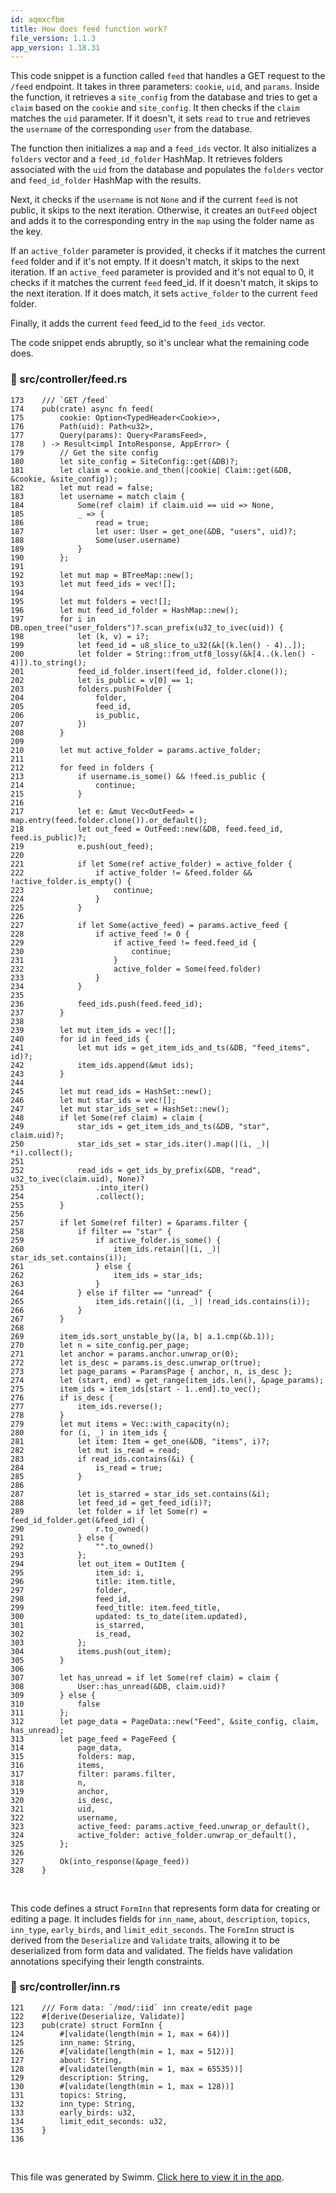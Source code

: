 ```yaml
---
id: aqmxcfbm
title: How does feed function work?
file_version: 1.1.3
app_version: 1.18.31
---
```


This code snippet is a function called `feed` that handles a GET request to the `/feed` endpoint. It takes in three parameters: `cookie`, `uid`, and `params`. Inside the function, it retrieves a `site_config` from the database and tries to get a `claim` based on the `cookie` and `site_config`. It then checks if the `claim` matches the `uid` parameter. If it doesn't, it sets `read` to `true` and retrieves the `username` of the corresponding `user` from the database.

The function then initializes a `map` and a `feed_ids` vector. It also initializes a `folders`<swm-token data-swm-token=":src/controller/feed.rs:111:1:1:`    folders: BTreeMap&lt;String, Vec&lt;OutFeed&gt;&gt;,`"/> vector and a `feed_id_folder` HashMap. It retrieves folders associated with the `uid` from the database and populates the `folders` vector and `feed_id_folder` HashMap with the results.

Next, it checks if the `username` is not `None` and if the current `feed` is not public, it skips to the next iteration. Otherwise, it creates an `OutFeed` object and adds it to the corresponding entry in the `map` using the folder name as the key.

If an `active_folder` parameter is provided, it checks if it matches the current `feed` folder and if it's not empty. If it doesn't match, it skips to the next iteration. If an `active_feed` parameter is provided and it's not equal to 0, it checks if it matches the current `feed` feed\_id. If it doesn't match, it skips to the next iteration. If it does match, it sets `active_folder` to the current `feed` folder.

Finally, it adds the current `feed` feed\_id to the `feed_ids` vector.

The code snippet ends abruptly, so it's unclear what the remaining code does.
<!-- NOTE-swimm-snippet: the lines below link your snippet to Swimm -->
### 📄 src/controller/feed.rs
```renderscript
173    /// `GET /feed`
174    pub(crate) async fn feed(
175        cookie: Option<TypedHeader<Cookie>>,
176        Path(uid): Path<u32>,
177        Query(params): Query<ParamsFeed>,
178    ) -> Result<impl IntoResponse, AppError> {
179        // Get the site config
180        let site_config = SiteConfig::get(&DB)?;
181        let claim = cookie.and_then(|cookie| Claim::get(&DB, &cookie, &site_config));
182        let mut read = false;
183        let username = match claim {
184            Some(ref claim) if claim.uid == uid => None,
185            _ => {
186                read = true;
187                let user: User = get_one(&DB, "users", uid)?;
188                Some(user.username)
189            }
190        };
191    
192        let mut map = BTreeMap::new();
193        let mut feed_ids = vec![];
194    
195        let mut folders = vec![];
196        let mut feed_id_folder = HashMap::new();
197        for i in DB.open_tree("user_folders")?.scan_prefix(u32_to_ivec(uid)) {
198            let (k, v) = i?;
199            let feed_id = u8_slice_to_u32(&k[(k.len() - 4)..]);
200            let folder = String::from_utf8_lossy(&k[4..(k.len() - 4)]).to_string();
201            feed_id_folder.insert(feed_id, folder.clone());
202            let is_public = v[0] == 1;
203            folders.push(Folder {
204                folder,
205                feed_id,
206                is_public,
207            })
208        }
209    
210        let mut active_folder = params.active_folder;
211    
212        for feed in folders {
213            if username.is_some() && !feed.is_public {
214                continue;
215            }
216    
217            let e: &mut Vec<OutFeed> = map.entry(feed.folder.clone()).or_default();
218            let out_feed = OutFeed::new(&DB, feed.feed_id, feed.is_public)?;
219            e.push(out_feed);
220    
221            if let Some(ref active_folder) = active_folder {
222                if active_folder != &feed.folder && !active_folder.is_empty() {
223                    continue;
224                }
225            }
226    
227            if let Some(active_feed) = params.active_feed {
228                if active_feed != 0 {
229                    if active_feed != feed.feed_id {
230                        continue;
231                    }
232                    active_folder = Some(feed.folder)
233                }
234            }
235    
236            feed_ids.push(feed.feed_id);
237        }
238    
239        let mut item_ids = vec![];
240        for id in feed_ids {
241            let mut ids = get_item_ids_and_ts(&DB, "feed_items", id)?;
242            item_ids.append(&mut ids);
243        }
244    
245        let mut read_ids = HashSet::new();
246        let mut star_ids = vec![];
247        let mut star_ids_set = HashSet::new();
248        if let Some(ref claim) = claim {
249            star_ids = get_item_ids_and_ts(&DB, "star", claim.uid)?;
250            star_ids_set = star_ids.iter().map(|(i, _)| *i).collect();
251    
252            read_ids = get_ids_by_prefix(&DB, "read", u32_to_ivec(claim.uid), None)?
253                .into_iter()
254                .collect();
255        }
256    
257        if let Some(ref filter) = &params.filter {
258            if filter == "star" {
259                if active_folder.is_some() {
260                    item_ids.retain(|(i, _)| star_ids_set.contains(i));
261                } else {
262                    item_ids = star_ids;
263                }
264            } else if filter == "unread" {
265                item_ids.retain(|(i, _)| !read_ids.contains(i));
266            }
267        }
268    
269        item_ids.sort_unstable_by(|a, b| a.1.cmp(&b.1));
270        let n = site_config.per_page;
271        let anchor = params.anchor.unwrap_or(0);
272        let is_desc = params.is_desc.unwrap_or(true);
273        let page_params = ParamsPage { anchor, n, is_desc };
274        let (start, end) = get_range(item_ids.len(), &page_params);
275        item_ids = item_ids[start - 1..end].to_vec();
276        if is_desc {
277            item_ids.reverse();
278        }
279        let mut items = Vec::with_capacity(n);
280        for (i, _) in item_ids {
281            let item: Item = get_one(&DB, "items", i)?;
282            let mut is_read = read;
283            if read_ids.contains(&i) {
284                is_read = true;
285            }
286    
287            let is_starred = star_ids_set.contains(&i);
288            let feed_id = get_feed_id(i)?;
289            let folder = if let Some(r) = feed_id_folder.get(&feed_id) {
290                r.to_owned()
291            } else {
292                "".to_owned()
293            };
294            let out_item = OutItem {
295                item_id: i,
296                title: item.title,
297                folder,
298                feed_id,
299                feed_title: item.feed_title,
300                updated: ts_to_date(item.updated),
301                is_starred,
302                is_read,
303            };
304            items.push(out_item);
305        }
306    
307        let has_unread = if let Some(ref claim) = claim {
308            User::has_unread(&DB, claim.uid)?
309        } else {
310            false
311        };
312        let page_data = PageData::new("Feed", &site_config, claim, has_unread);
313        let page_feed = PageFeed {
314            page_data,
315            folders: map,
316            items,
317            filter: params.filter,
318            n,
319            anchor,
320            is_desc,
321            uid,
322            username,
323            active_feed: params.active_feed.unwrap_or_default(),
324            active_folder: active_folder.unwrap_or_default(),
325        };
326    
327        Ok(into_response(&page_feed))
328    }
```

<br/>

This code defines a struct `FormInn` that represents form data for creating or editing a page. It includes fields for `inn_name`, `about`, `description`, `topics`, `inn_type`, `early_birds`, and `limit_edit_seconds`. The `FormInn` struct is derived from the `Deserialize` and `Validate` traits, allowing it to be deserialized from form data and validated. The fields have validation annotations specifying their length constraints.
<!-- NOTE-swimm-snippet: the lines below link your snippet to Swimm -->
### 📄 src/controller/inn.rs
```renderscript
121    /// Form data: `/mod/:iid` inn create/edit page
122    #[derive(Deserialize, Validate)]
123    pub(crate) struct FormInn {
124        #[validate(length(min = 1, max = 64))]
125        inn_name: String,
126        #[validate(length(min = 1, max = 512))]
127        about: String,
128        #[validate(length(min = 1, max = 65535))]
129        description: String,
130        #[validate(length(min = 1, max = 128))]
131        topics: String,
132        inn_type: String,
133        early_birds: u32,
134        limit_edit_seconds: u32,
135    }
136    
```

<br/>

This file was generated by Swimm. [Click here to view it in the app](https://app.swimm.io/repos/Z2l0aHViJTNBJTNBZnJlZWRpdCUzQSUzQW1laHJhbi1wcnM=/docs/aqmxcfbm).
